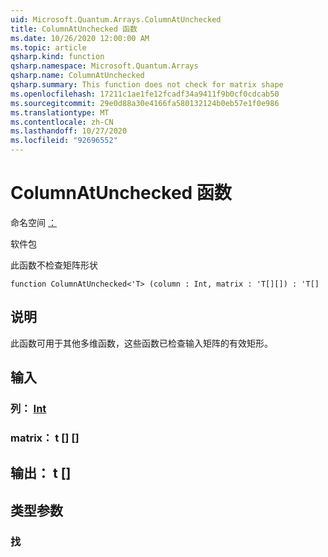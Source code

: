 ```yaml
---
uid: Microsoft.Quantum.Arrays.ColumnAtUnchecked
title: ColumnAtUnchecked 函数
ms.date: 10/26/2020 12:00:00 AM
ms.topic: article
qsharp.kind: function
qsharp.namespace: Microsoft.Quantum.Arrays
qsharp.name: ColumnAtUnchecked
qsharp.summary: This function does not check for matrix shape
ms.openlocfilehash: 17211c1ae1fe12fcadf34a9411f9b0cf0cdcab50
ms.sourcegitcommit: 29e0d88a30e4166fa580132124b0eb57e1f0e986
ms.translationtype: MT
ms.contentlocale: zh-CN
ms.lasthandoff: 10/27/2020
ms.locfileid: "92696552"
---
```

# <a name="columnatunchecked-function"></a>ColumnAtUnchecked 函数

命名空间 [：](xref:Microsoft.Quantum.Arrays)

软件包 [](https://nuget.org/packages/)


此函数不检查矩阵形状

```qsharp
function ColumnAtUnchecked<'T> (column : Int, matrix : 'T[][]) : 'T[]
```


## <a name="description"></a>说明

此函数可用于其他多维函数，这些函数已检查输入矩阵的有效矩形。

## <a name="input"></a>输入

### <a name="column--int"></a>列： [Int](xref:microsoft.quantum.lang-ref.int)




### <a name="matrix--t"></a>matrix： t [] []





## <a name="output--t"></a>输出： t []



## <a name="type-parameters"></a>类型参数

### <a name="t"></a>找

